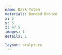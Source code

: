 ```yaml
---
name: Dark Totem
materials: Bonded Bronze
x: 5
y: 5
z: 47.5
images: 1
details: 1

layout: sculpture
---
```



